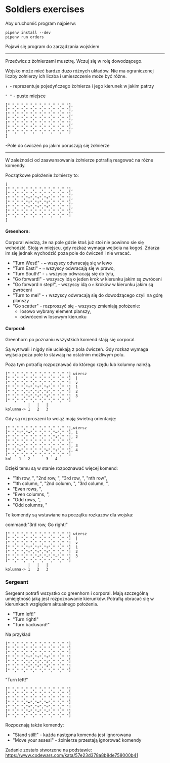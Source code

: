# Soldiers exercises

Aby uruchomić program najpierw:

```
pipenv install --dev
pipenv run orders
```

Pojawi się program do zarządzania wojskiem

------------------------------------------

Przećwicz z żołnierzami musztrę.
Wczuj się w rolę dowodzącego.

Wojsko może mieć bardzo dużo różnych układów.
Nie ma ograniczonej liczby żołnierzy
ich liczba i umieszczenie może być różne.

```↑ ```- reprezentuje pojedyńczego żołnierza i jego kierunek w jakim patrzy

```" "``` - puste miejsce

```[
[" "," "," "," "," "," "," "],
[" "," "," "," "," "," "," "],
[" "," "," "," "," "," "," "],
[" "," "," "," "," "," "," "],
[" "," "," "," "," "," "," "],
[" "," "," "," "," "," "," "],
[" "," "," "," "," "," "," "]
]
```
 -Pole do ćwiczeń po jakim poruszają się żołnierze

------------------------------------------


W zależności od zaawansowania żołnierze potrafią reagować na różne komendy.

Początkowe położenie żołnierzy to:
```
[
[" "," "," "," "," "," "," "],
[" "," "," "," "," "," "," "],
[" "," ","↑","↑","↑"," "," "],
[" "," ","↑","↑","↑"," "," "],
[" "," ","↑","↑","↑"," "," "],
[" "," "," "," "," "," "," "],
[" "," "," "," "," "," "," "]
]
```

#### Greenhorn:

Corporal wiedzą, że na pole gdzie ktoś już stoi nie powinno sie się wchodzić.
Stoją w miejscu, gdy rozkaz wymaga wejścia na kogoś.
Zdarza im się jednak wychodzić poza pole do ćwiczeń i nie wracać.

- "Turn West!" - `←` wszyscy odwracają się w lewo
- "Turn East!" -  `→` wszyscy odwracają się w prawo,
- "Turn South!" -  `↓` wszyscy odwracają się do tyłu,
- "Go forward!" - wszyscy idą o jeden krok w kierunku jakim są zwróceni
- "Go forward n step!", - wszyscy idą o `n` kroków w kierunku jakim są zwróceni
- "Turn to me!" - `↑` wszyscy odwracają się do dowodzącego czyli na górę planszy
- "Go scatter" - rozproszyć się - wszyscy zmieniają położenie:
  - losowo wybrany element planszy,
  - odwróceni w losowym kierunku

#### Corporal:

Greenhorn po poznaniu wszystkich komend stają się corporal.

Są wytrwali i nigdy nie uciekają z pola ćwiczeń.
Gdy rozkaz wymaga wyjścia poza pole to stawają na ostatnim możliwym polu.

Poza tym potrafią rozpoznawać do którego rzędu lub kolumny należą.

```
[" "," "," "," "," "," "," "] wiersz
[" "," "," "," "," "," "," "]  |
[" "," "," "," "," "," "," "]  v
[" "," ","↑","↑","↑"," "," "]  1
[" "," ","↓","↓","↓"," "," "]  2
[" "," ","↓","↓","↓"," "," "]  3
[" "," "," "," "," "," "," "]
          |   |   |
kolumna-> 1   2   3
```

Gdy są rozproszeni to wciąż mają świetną orientację:

```
[" "," "," "," "," "," "," "],wiersz
[" ","↑","→"," "," ","→"," "], 1
[" "," "," "," "," ","↓"," "], 2
[" "," "," "," "," "," "," "],
[" ","↑"," "," "," "," "," "], 3
[" ","←"," "," ","←","↓"," "], 4
[" "," "," "," "," "," "," "]
kol   1   2       3   4
```

Dzięki temu są w stanie rozpoznawać więcej komend:

- "1th row, ", "2nd row, ", "3rd row, ", "nth row",
- "1th column, ", "2nd column, ", "3rd column, ",
- "Even rows, ",
- "Even columns, ",
- "Odd rows, ",
- "Odd columns, "

Te komendy są wstawiane na początku rozkazów dla wojska:

command:"3rd row, Go right!"
```
[" "," "," "," "," "," "," "] wiersz
[" "," "," "," "," "," "," "]  |
[" "," "," "," "," "," "," "]  v
[" "," ","↑","↑","↑"," "," "]  1
[" "," ","↑","↑","↑"," "," "]  2
[" "," "," ","→","→","→"," "]  3
[" "," "," "," "," "," "," "]
          |   |   |
kolumna-> 1   2   3
```

### Sergeant
Sergeant potrafi wszystko co greenhorn i corporal.
Mają szczególną umiejętność jaką jest rozpoznawanie kierunków.
Potrafią obracać się w kierunkach względem aktualnego położenia.

- "Turn left!"
- "Turn right!"
- "Turn backward!"

Na przykład

```
[" "," "," "," "," "," "," "]
[" "," "," "," "," "," "," "]
[" "," "," "," "," "," "," "]
[" "," ","↑","↑","↑"," "," "]
[" "," ","↓","↓","↓"," "," "]
[" "," ","↓","↓","↓"," "," "]
[" "," "," "," "," "," "," "]
```
"Turn left!"
```
[" "," "," "," "," "," "," "]
[" "," "," "," "," "," "," "]
[" "," "," "," "," "," "," "]
[" "," ","←","←","←"," "," "]
[" "," ","→","→","→"," "," "]
[" "," ","→","→","→"," "," "]
[" "," "," "," "," "," "," "]
```

Rozpoznają także komendy:

- "Stand still!" - każda następna komenda jest ignorowana
- "Move your asses!" - żołnierze przestają ignorować komendy

Zadanie zostało stworzone na podstawie:
https://www.codewars.com/kata/57e23d378a8b8de758000b41